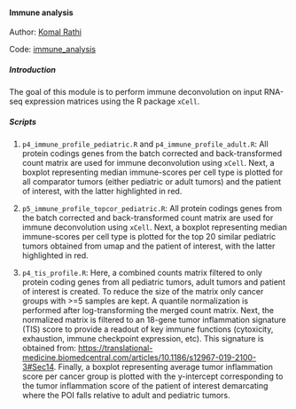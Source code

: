 #### Immune analysis

Author: [Komal Rathi](https://github.com/komalsrathi)

Code: [immune_analysis](../immune_analysis)

##### Introduction 

The goal of this module is to perform immune deconvolution on input RNA-seq expression matrices using the R package `xCell`. 

#####  Scripts

1. `p4_immune_profile_pediatric.R` and `p4_immune_profile_adult.R`: All protein codings genes from the batch corrected and back-transformed count matrix are used for immune deconvolution using `xCell`. Next, a boxplot representing median immune-scores per cell type is plotted for all comparator tumors (either pediatric or adult tumors) and the patient of interest, with the latter highlighted in red.

2. `p5_immune_profile_topcor_pediatric.R`: All protein codings genes from the batch corrected and back-transformed count matrix are used for immune deconvolution using `xCell`. Next, a boxplot representing median immune-scores per cell type is plotted for the top 20 similar pediatric tumors obtained from umap and the patient of interest, with the latter highlighted in red.

3. `p4_tis_profile.R`: Here, a combined counts matrix filtered to only protein coding genes from all pediatric tumors, adult tumors and patient of interest is created. To reduce the size of the matrix only cancer groups with >=5 samples are kept. A quantile normalization is performed after log-transforming the merged count matrix. Next, the normalized matrix is filtered to an 18-gene tumor inflammation signature (TIS) score to provide a readout of key immune functions (cytoxicity, exhaustion, immune checkpoint expression, etc). This signature is obtained from: https://translational-medicine.biomedcentral.com/articles/10.1186/s12967-019-2100-3#Sec14. Finally, a boxplot representing average tumor inflammation score per cancer group is plotted with the y-intercept corresponding to the tumor inflammation score of the patient of interest demarcating where the POI falls relative to adult and pediatric tumors.

